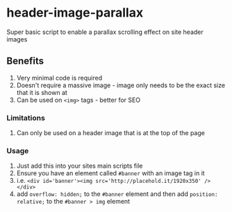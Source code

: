 # header-image-parallax
Super basic script to enable a parallax scrolling effect on site header images

## Benefits
1. Very minimal code is required
2. Doesn't require a massive image - image only needs to be the exact size that it is shown at
3. Can be used on `<img>` tags - better for SEO

### Limitations
1. Can only be used on a header image that is at the top of the page

### Usage
1. Just add this into your sites main scripts file
2. Ensure you have an element called `#banner` with an image tag in it
3. i.e. `<div id='banner'><img src='http://placehold.it/1920x350' /></div>`
4. add `overflow: hidden;` to the `#banner` element and then add `position: relative;` to the `#banner > img` element
